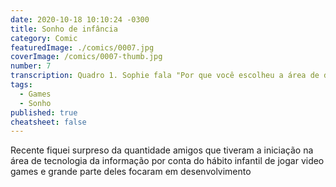 ```yaml
---
date: 2020-10-18 10:10:24 -0300
title: Sonho de infância
category: Comic
featuredImage: ./comics/0007.jpg
coverImage: /comics/0007-thumb.jpg
number: 7
transcription: Quadro 1. Sophie fala "Por que você escolheu a área de desenvolvimento?" Msone fala "Sonho de infância, para desenvolver video game". Quadro 2. Sophie fala "Mas você trabalha o dia todo desenvolvendo soluções corporativas". Quadro 3. Msone fala "Essa é a parte do sonho de infância".
tags:
  - Games
  - Sonho
published: true
cheatsheet: false
---
```


Recente fiquei surpreso da quantidade amigos que tiveram a iniciação na área de tecnologia da informação por conta do hábito infantil de jogar video games e grande parte deles focaram em desenvolvimento
